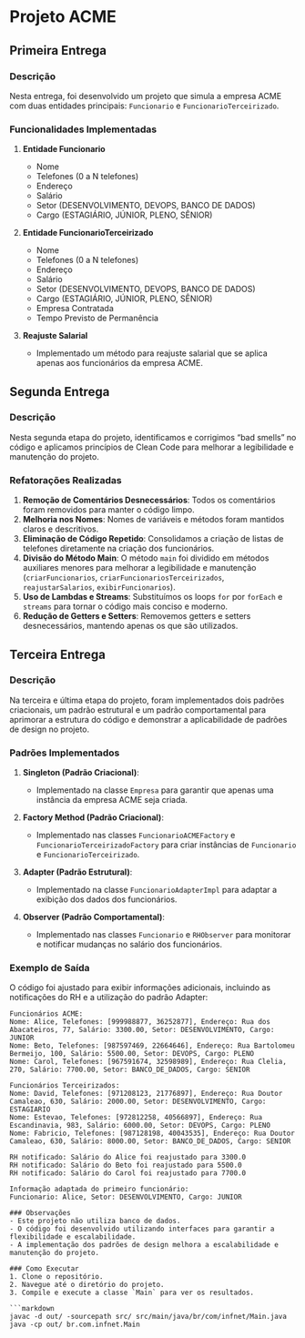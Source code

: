 # Projeto ACME

## Primeira Entrega

### Descrição
Nesta entrega, foi desenvolvido um projeto que simula a empresa ACME com duas entidades principais: `Funcionario` e `FuncionarioTerceirizado`.

### Funcionalidades Implementadas
1. **Entidade Funcionario**
   - Nome
   - Telefones (0 a N telefones)
   - Endereço
   - Salário
   - Setor (DESENVOLVIMENTO, DEVOPS, BANCO DE DADOS)
   - Cargo (ESTAGIÁRIO, JÚNIOR, PLENO, SÊNIOR)

2. **Entidade FuncionarioTerceirizado**
   - Nome
   - Telefones (0 a N telefones)
   - Endereço
   - Salário
   - Setor (DESENVOLVIMENTO, DEVOPS, BANCO DE DADOS)
   - Cargo (ESTAGIÁRIO, JÚNIOR, PLENO, SÊNIOR)
   - Empresa Contratada
   - Tempo Previsto de Permanência

3. **Reajuste Salarial**
   - Implementado um método para reajuste salarial que se aplica apenas aos funcionários da empresa ACME.

## Segunda Entrega

### Descrição

Nesta segunda etapa do projeto, identificamos e corrigimos “bad smells” no código e aplicamos princípios de Clean Code para melhorar a legibilidade e manutenção do projeto.

### Refatorações Realizadas

1. **Remoção de Comentários Desnecessários**: Todos os comentários foram removidos para manter o código limpo.
2. **Melhoria nos Nomes**: Nomes de variáveis e métodos foram mantidos claros e descritivos.
3. **Eliminação de Código Repetido**: Consolidamos a criação de listas de telefones diretamente na criação dos funcionários.
4. **Divisão do Método Main**: O método `main` foi dividido em métodos auxiliares menores para melhorar a legibilidade e manutenção (`criarFuncionarios`, `criarFuncionariosTerceirizados`, `reajustarSalarios`, `exibirFuncionarios`).
5. **Uso de Lambdas e Streams**: Substituímos os loops `for` por `forEach` e `streams` para tornar o código mais conciso e moderno.
6. **Redução de Getters e Setters**: Removemos getters e setters desnecessários, mantendo apenas os que são utilizados.

## Terceira Entrega

### Descrição

Na terceira e última etapa do projeto, foram implementados dois padrões criacionais, um padrão estrutural e um padrão comportamental para aprimorar a estrutura do código e demonstrar a aplicabilidade de padrões de design no projeto.

### Padrões Implementados

1. **Singleton (Padrão Criacional)**: 
   - Implementado na classe `Empresa` para garantir que apenas uma instância da empresa ACME seja criada.

2. **Factory Method (Padrão Criacional)**: 
   - Implementado nas classes `FuncionarioACMEFactory` e `FuncionarioTerceirizadoFactory` para criar instâncias de `Funcionario` e `FuncionarioTerceirizado`.

3. **Adapter (Padrão Estrutural)**: 
   - Implementado na classe `FuncionarioAdapterImpl` para adaptar a exibição dos dados dos funcionários.

4. **Observer (Padrão Comportamental)**: 
   - Implementado nas classes `Funcionario` e `RHObserver` para monitorar e notificar mudanças no salário dos funcionários.

### Exemplo de Saída

O código foi ajustado para exibir informações adicionais, incluindo as notificações do RH e a utilização do padrão Adapter:

```plaintext
Funcionários ACME:
Nome: Alice, Telefones: [999988877, 36252877], Endereço: Rua dos Abacateiros, 77, Salário: 3300.00, Setor: DESENVOLVIMENTO, Cargo: JUNIOR
Nome: Beto, Telefones: [987597469, 22664646], Endereço: Rua Bartolomeu Bermeijo, 100, Salário: 5500.00, Setor: DEVOPS, Cargo: PLENO
Nome: Carol, Telefones: [967591674, 32598989], Endereço: Rua Clelia, 270, Salário: 7700.00, Setor: BANCO_DE_DADOS, Cargo: SENIOR

Funcionários Terceirizados:
Nome: David, Telefones: [971208123, 21776897], Endereço: Rua Doutor Camaleao, 630, Salário: 2000.00, Setor: DESENVOLVIMENTO, Cargo: ESTAGIARIO
Nome: Estevao, Telefones: [972812258, 40566897], Endereço: Rua Escandinavia, 983, Salário: 6000.00, Setor: DEVOPS, Cargo: PLENO
Nome: Fabricio, Telefones: [987128198, 40043535], Endereço: Rua Doutor Camaleao, 630, Salário: 8000.00, Setor: BANCO_DE_DADOS, Cargo: SENIOR

RH notificado: Salário do Alice foi reajustado para 3300.0
RH notificado: Salário do Beto foi reajustado para 5500.0
RH notificado: Salário do Carol foi reajustado para 7700.0

Informação adaptada do primeiro funcionário:
Funcionario: Alice, Setor: DESENVOLVIMENTO, Cargo: JUNIOR

### Observações
- Este projeto não utiliza banco de dados.
- O código foi desenvolvido utilizando interfaces para garantir a flexibilidade e escalabilidade.
- A implementação dos padrões de design melhora a escalabilidade e manutenção do projeto.

### Como Executar
1. Clone o repositório.
2. Navegue até o diretório do projeto.
3. Compile e execute a classe `Main` para ver os resultados.

```markdown
javac -d out/ -sourcepath src/ src/main/java/br/com/infnet/Main.java
java -cp out/ br.com.infnet.Main
